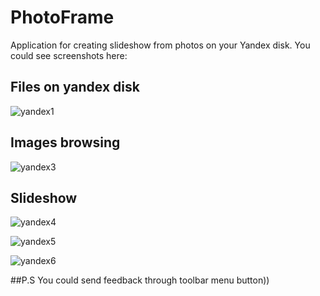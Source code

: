 # PhotoFrame
Application for creating slideshow from photos on your Yandex disk. You could see screenshots here:

## Files on yandex disk

![yandex1](https://cloud.githubusercontent.com/assets/9149195/15099784/0e8c0a82-1568-11e6-9844-dbc5876f4b33.jpg)

## Images browsing

![yandex3](https://cloud.githubusercontent.com/assets/9149195/15099787/135f358e-1568-11e6-853b-fd4e47a5e050.jpg)

## Slideshow

![yandex4](https://cloud.githubusercontent.com/assets/9149195/15099788/151ee27a-1568-11e6-8a59-5353f3ef6fd3.jpg)

![yandex5](https://cloud.githubusercontent.com/assets/9149195/15099789/1727b222-1568-11e6-9588-71bcdfdeabc5.jpg)

![yandex6](https://cloud.githubusercontent.com/assets/9149195/15099791/1905543c-1568-11e6-9202-44f2a8a94af4.jpg)

##P.S
You could send feedback through toolbar menu button))
